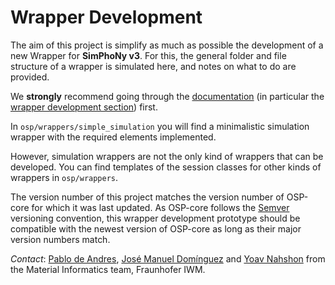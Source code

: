 # Wrapper Development

The aim of this project is simplify as much as possible the development of a new Wrapper for __SimPhoNy v3__.
For this, the general folder and file structure of a wrapper is simulated here, and notes on what to do are provided.

We **strongly** recommend going through the [documentation](https://simphony.readthedocs.io/)
(in particular the [wrapper development section](https://simphony.readthedocs.io/en/latest/wrapper_development.html)) first.

In `osp/wrappers/simple_simulation` you will find a minimalistic 
simulation wrapper with the required elements implemented. 

However, simulation wrappers are not the only kind of wrappers that can be 
developed. You can find templates of the session classes for other kinds of 
wrappers in `osp/wrappers`.

The version number of this project matches the version number of OSP-core 
for which it was last updated. As OSP-core follows the [Semver](https://semver.org/) 
versioning convention, this wrapper development 
prototype should be compatible with the newest version of OSP-core as long 
as their major version numbers match.

*Contact*: [Pablo de Andres](mailto:pablo.de.andres@iwm.fraunhofer.de), 
[José Manuel Domínguez](mailto:jose.manuel.dominguez@iwm.fraunhofer.de) and 
[Yoav Nahshon](mailto:yoav.nahshon@iwm.fraunhofer.de) from the 
Material Informatics team, Fraunhofer IWM.